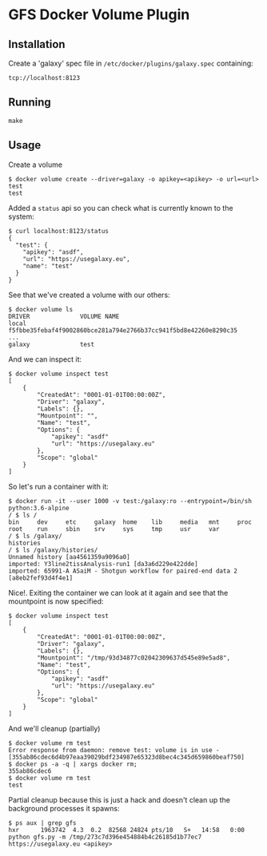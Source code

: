 # GFS Docker Volume Plugin

## Installation

Create a 'galaxy' spec file in `/etc/docker/plugins/galaxy.spec` containing:

```
tcp://localhost:8123
```

## Running

```
make
```


## Usage

Create a volume

```
$ docker volume create --driver=galaxy -o apikey=<apikey> -o url=<url> test
test
```

Added a `status` api so you can check what is currently known to the system:

```
$ curl localhost:8123/status
{
  "test": {
    "apikey": "asdf",
    "url": "https://usegalaxy.eu",
    "name": "test"
  }
}
```


See that we've created a volume with our others:

```
$ docker volume ls
DRIVER              VOLUME NAME
local               f5fbbe35febaf4f9002860bce281a794e2766b37cc941f5bd8e42260e8290c35
...
galaxy              test
```

And we can inspect it:


```
$ docker volume inspect test
[
    {
        "CreatedAt": "0001-01-01T00:00:00Z",
        "Driver": "galaxy",
        "Labels": {},
        "Mountpoint": "",
        "Name": "test",
        "Options": {
            "apikey": "asdf"
            "url": "https://usegalaxy.eu"
        },
        "Scope": "global"
    }
]
```

So let's run a container with it:

```
$ docker run -it --user 1000 -v test:/galaxy:ro --entrypoint=/bin/sh python:3.6-alpine
/ $ ls /
bin     dev     etc     galaxy  home    lib     media   mnt     proc    root    run     sbin    srv     sys     tmp     usr     var
/ $ ls /galaxy/
histories
/ $ ls /galaxy/histories/
Unnamed history [aa4561359a9096a0]                                                   imported: Y3line2tissAnalysis-run1 [da3a6d229e422dde]
imported: 65991-A ASaiM - Shotgun workflow for paired-end data 2 [a8eb2fef93d4f4e1]
```

Nice!. Exiting the container we can look at it again and see that the mountpoint is now specified:

```
$ docker volume inspect test
[
    {
        "CreatedAt": "0001-01-01T00:00:00Z",
        "Driver": "galaxy",
        "Labels": {},
        "Mountpoint": "/tmp/93d34877c02042309637d545e89e5ad8",
        "Name": "test",
        "Options": {
            "apikey": "asdf"
            "url": "https://usegalaxy.eu"
        },
        "Scope": "global"
    }
]
```

And we'll cleanup (partially)

```
$ docker volume rm test
Error response from daemon: remove test: volume is in use - [355ab86cdec6d4b97eaa39029bdf234987e65323d8bec4c345d659860beaf750]
$ docker ps -a -q | xargs docker rm;
355ab86cdec6
$ docker volume rm test
test
```

Partial cleanup because this is just a hack and doesn't clean up the background processes it spawns:

```
$ ps aux | grep gfs
hxr      1963742  4.3  0.2  82568 24824 pts/10   S+   14:58   0:00 python gfs.py -m /tmp/273c7d396e454884b4c26185d1b77ec7 https://usegalaxy.eu <apikey>
```
